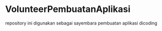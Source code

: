 # VolunteerPembuatanAplikasi
repository ini digunakan sebagai sayembara pembuatan aplikasi dicoding
